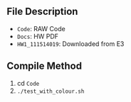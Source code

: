 ## File Description
- `Code`: RAW Code
- `Docs`: HW PDF
- `HW1_111514019`: Downloaded from E3 


## Compile Method
1. cd `Code`
2. `./test_with_colour.sh`